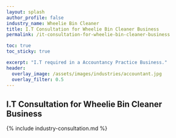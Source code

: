 ```yaml
---
layout: splash 
author_profile: false 
industry_name: Wheelie Bin Cleaner
title: I.T Consultation for Wheelie Bin Cleaner Business
permalink: /it-consultation-for-wheelie-bin-cleaner-business

toc: true
toc_sticky: true

excerpt: "I.T required in a Accountancy Practice Business."
header:
  overlay_image: /assets/images/industries/accountant.jpg
  overlay_filter: 0.5 
---
```


## I.T Consultation for Wheelie Bin Cleaner Business

{% include industry-consultation.md %}

